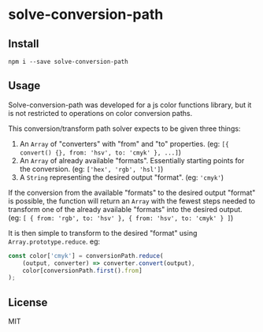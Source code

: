 # solve-conversion-path

## Install

```
npm i --save solve-conversion-path
```

## Usage

Solve-conversion-path was developed for a js color functions library, but it is not
restricted to operations on color conversion paths.

This conversion/transform path solver expects to be given three things:

1. An `Array` of "converters" with "from" and "to" properties. (eg: `[{ convert() {}, from: 'hsv', to: 'cmyk' }, ...]`)
2. An `Array` of already available "formats". Essentially starting points for the conversion. (eg: `['hex', 'rgb', 'hsl']`)
3. A `String` representing the desired output "format". (eg: `'cmyk'`)

If the conversion from the available "formats" to the desired output "format" is possible, the function
will return an `Array` with the fewest steps needed to transform one of the already available "formats"
into the desired output. (eg: `[ { from: 'rgb', to: 'hsv' }, { from: 'hsv', to: 'cmyk' } ]`)

It is then simple to transform to the desired "format" using `Array.prototype.reduce`. eg:

```javascript
const color['cmyk'] = conversionPath.reduce(
	(output, converter) => converter.convert(output),
	color[conversionPath.first().from]
);
```

## License

MIT
